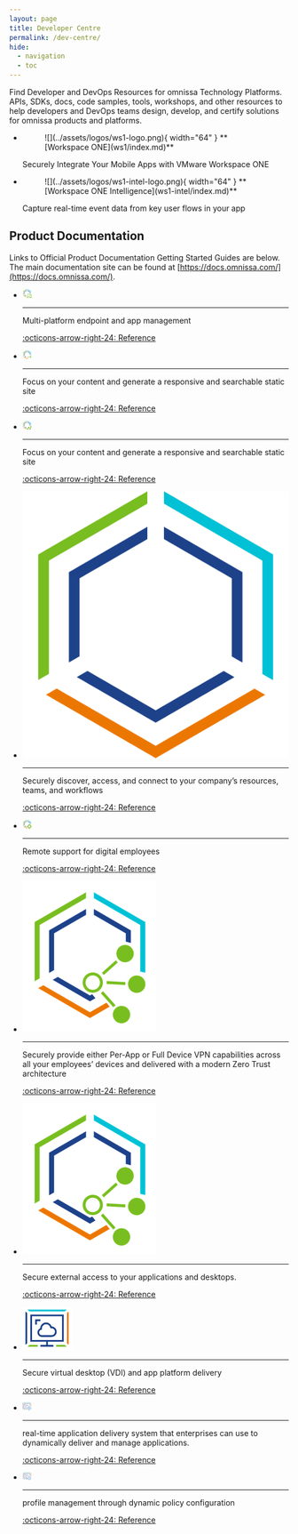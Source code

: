 ```yaml
---
layout: page
title: Developer Centre
permalink: /dev-centre/
hide:
  - navigation
  - toc
---
```


Find Developer and DevOps Resources for omnissa Technology Platforms. APIs, SDKs, docs, code samples, tools, workshops, and other resources to help developers and DevOps teams design, develop, and certify solutions for omnissa products and platforms.

<div class="grid cards" markdown>

- <figure markdown="span">
    ![](../assets/logos/ws1-logo.png){ width="64" }
    <caption>**[Workspace ONE](ws1/index.md)**</caption>
    </figure>
  
    Securely Integrate Your Mobile Apps with VMware Workspace ONE

- <figure markdown="span">
    ![](../assets/logos/ws1-intel-logo.png){ width="64" }
    <caption>**[Workspace ONE Intelligence](ws1-intel/index.md)**</caption>
    </figure>
  
    Capture real-time event data from key user flows in your app



## Product Documentation

Links to Official Product Documentation Getting Started Guides are below. The main documentation site can be found at [https://docs.omnissa.com/](https://docs.omnissa.com/).

<div class="grid cards" markdown>

- ![](../assets/logos/ws1-uem-logo-16.png)

    ---

    Multi-platform endpoint and app management

    [:octicons-arrow-right-24: Reference](https://docs.omnissa.com/category/workspaceone_uem_getting_started)
- ![](../assets/logos/ws1-access-logo-16.png)

    ---

    Focus on your content and generate a responsive and searchable static site

    [:octicons-arrow-right-24: Reference](https://docs.omnissa.com/category/Workspace_ONE_Access_Cloud)

- ![](../assets/logos/ws1-intel-logo-16.png)

    ---

    Focus on your content and generate a responsive and searchable static site

    [:octicons-arrow-right-24: Reference](https://docs.omnissa.com/bundle/WS1Intelligence/page/IntelMainIntro.html)

- ![](../assets/logos/ws1-logo.png)

    ---

    Securely discover, access, and connect to your company’s resources, teams, and workflows

    [:octicons-arrow-right-24: Reference](https://docs.omnissa.com/bundle/workspace-one-hub-services/page/SettingUpHubServicestoSupportWorkspaceONEIntelligentHub.html)

- ![](../assets/logos/ws1-assist-logo-16.png)

    ---

    Remote support for digital employees

    [:octicons-arrow-right-24: Reference](https://docs.omnissa.com/bundle/Workspace-ONE-AssistV24.03/page/WorkspaceONEAssist.html)

- ![](../assets/logos/uag-logo-16.png)

    ---

    Securely provide either Per-App or Full Device VPN capabilities across all your employees’ devices and delivered with a modern Zero Trust architecture

    [:octicons-arrow-right-24: Reference](https://docs.omnissa.com/bundle/Workspace_ONE_TunnelVSaas/page/TunnelOverview.html)

- ![](../assets/logos/uag-logo-16.png)

    ---

    Secure external access to your applications and desktops.

    [:octicons-arrow-right-24: Reference](https://docs.omnissa.com/bundle/UnifiedAccessGatewayDeployandConfigureV2312/page/Deployingandconfiguring.html)

- ![](../assets/logos/horizon-logo.png)

    ---

    Secure virtual desktop (VDI) and app platform delivery

    [:octicons-arrow-right-24: Reference](https://docs.omnissa.com/category/Horizon_8)

- ![](../assets/logos/app-volumes-logo-16.png)

    ---

    real-time application delivery system that enterprises can use to dynamically deliver and manage applications.

    [:octicons-arrow-right-24: Reference](https://docs.omnissa.com/bundle/AppVolumesInstallGuideV2312/page/AboutThisBook.html)

- ![](../assets/logos/dem-logo-16.png)

    ---

    profile management through dynamic policy configuration

    [:octicons-arrow-right-24: Reference](https://docs.omnissa.com/bundle/DEMInstallConfigGuideV2312/page/AboutInstallingandConfiguringDynamicEnvironmentManager.html)

</div>
